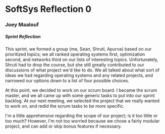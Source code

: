 # SoftSys Reflection 0

### Joey Maalouf

##### Sprint Reflection

This sprint, we formed a group (me, Sean, Shruti, Apurva) based on our prioritized topics; we all ranked operating systems first, optimization second, and networks third on our lists of interesting topics. Unfortunately, Shruti had to drop the course, but she still greatly contributed to our discussions of what project we'd like to do. We all talked about what sort of ideas we had regarding operating systems and any related projects, and narrowed our options down to a list of four possible choices.

At this point, we decided to work on our scrum board. I became the scrum master, and we all came up with some generic tasks to put into our sprint backlog. At our next meeting, we selected the project that we really wanted to work on, and redid the scrum tasks to be more specific.

I'm a little apprehensive regarding the scope of our project; is it too little or too much? However, I'm not too worried because we chose a fairly modular project, and can add or skip bonus features if necessary.
